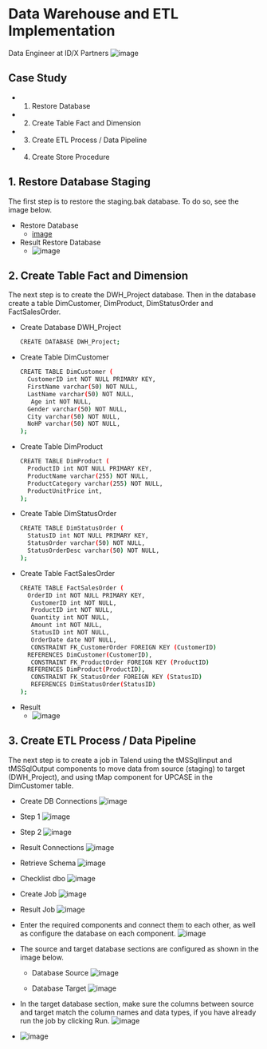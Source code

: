 # Data Warehouse and ETL Implementation
Data Engineer at ID/X Partners
![image](https://github.com/musafak-93/Data-Warehouse-and-ETL/assets/62982123/b1a4f73d-ae02-418e-a5b8-c81756fc139c)

## Case Study
- 1. Restore Database
- 2. Create Table Fact and Dimension
- 3. Create ETL Process / Data Pipeline
- 4. Create Store Procedure

## 1. Restore Database Staging
The first step is to restore the staging.bak database. To do so, see the image below.
- Restore Database
  - [image](https://github.com/musafak-93/Data-Warehouse-and-ETL/assets/62982123/efed72ed-9512-4fa7-8234-0f7804f68f55)
- Result Restore Database
  - ![image](https://github.com/musafak-93/Data-Warehouse-and-ETL/assets/62982123/ec3f4c7e-c285-42c6-9691-90455a90adea)

## 2. Create Table Fact and Dimension
The next step is to create the DWH_Project database. Then in the database create a table DimCustomer, DimProduct, DimStatusOrder and FactSalesOrder.
- Create Database DWH_Project
  ```bash
  CREATE DATABASE DWH_Project;
  ```
- Create Table DimCustomer
  ```bash
  CREATE TABLE DimCustomer (
    CustomerID int NOT NULL PRIMARY KEY,
    FirstName varchar(50) NOT NULL,
    LastName varchar(50) NOT NULL,
	 Age int NOT NULL,
    Gender varchar(50) NOT NULL,
    City varchar(50) NOT NULL,
	NoHP varchar(50) NOT NULL,
  );
  ```
- Create Table DimProduct
  ```bash
  CREATE TABLE DimProduct (
    ProductID int NOT NULL PRIMARY KEY,
    ProductName varchar(255) NOT NULL,
    ProductCategory varchar(255) NOT NULL,
	ProductUnitPrice int,
  );
  ```
- Create Table DimStatusOrder
  ``` bash
  CREATE TABLE DimStatusOrder (
    StatusID int NOT NULL PRIMARY KEY,
    StatusOrder varchar(50) NOT NULL,
	StatusOrderDesc varchar(50) NOT NULL,
  );
  ```
- Create Table FactSalesOrder
  ``` bash
  CREATE TABLE FactSalesOrder (
    OrderID int NOT NULL PRIMARY KEY,
	 CustomerID int NOT NULL,
	 ProductID int NOT NULL,
	 Quantity int NOT NULL,
	 Amount int NOT NULL,
	 StatusID int NOT NULL,
	 OrderDate date NOT NULL,
	 CONSTRAINT FK_CustomerOrder FOREIGN KEY (CustomerID)
    REFERENCES DimCustomer(CustomerID),
	 CONSTRAINT FK_ProductOrder FOREIGN KEY (ProductID)
    REFERENCES DimProduct(ProductID),
	 CONSTRAINT FK_StatusOrder FOREIGN KEY (StatusID)
     REFERENCES DimStatusOrder(StatusID)
  );
  ```
- Result
  - ![image](https://github.com/musafak-93/Data-Warehouse-and-ETL/assets/62982123/2cb51914-4d04-4c4e-a385-5989f54b14e5)

## 3. Create ETL Process / Data Pipeline
The next step is to create a job in Talend using the tMSSqllinput and tMSSqlOutput components to move data from source (staging) to target (DWH_Project), and using tMap component for UPCASE in the DimCustomer table.
- Create DB Connections
  ![image](https://github.com/musafak-93/Data-Warehouse-and-ETL/assets/62982123/252f1128-d928-4186-98e3-2bee8a88ca2b)

- Step 1
  ![image](https://github.com/musafak-93/Data-Warehouse-and-ETL/assets/62982123/2db902f4-bcf9-44c4-b466-ec1e7216282e)

- Step 2
  ![image](https://github.com/musafak-93/Data-Warehouse-and-ETL/assets/62982123/5aa81882-cbc4-4284-93a6-96d56261ade1)

- Result Connections
  ![image](https://github.com/musafak-93/Data-Warehouse-and-ETL/assets/62982123/16965c71-9f9c-4b77-968a-2866f5eb7aa9)

- Retrieve Schema
  ![image](https://github.com/musafak-93/Data-Warehouse-and-ETL/assets/62982123/82983331-fb09-4e5d-92cb-c411ce75acce)

- Checklist dbo
  ![image](https://github.com/musafak-93/Data-Warehouse-and-ETL/assets/62982123/5b651536-5d76-4f26-ab27-2bf657f2dfc1)

- Create Job
  ![image](https://github.com/musafak-93/Data-Warehouse-and-ETL/assets/62982123/8a1c2699-8cbd-45ce-a6c6-110b8be1a90f)

- Result Job
  ![image](https://github.com/musafak-93/Data-Warehouse-and-ETL/assets/62982123/cf225179-01a9-484c-94e0-a01e83bf9d15)

- Enter the required components and connect them to each other, as well as configure the database on each component.
  ![image](https://github.com/musafak-93/Data-Warehouse-and-ETL/assets/62982123/db605e03-0ec8-4461-9fc1-3f542be8dfab)

- The source and target database sections are configured as shown in the image below.
  - Database Source
    ![image](https://github.com/musafak-93/Data-Warehouse-and-ETL/assets/62982123/ecda0829-a514-41fa-9779-415a7fa18818)

  - Database Target
    ![image](https://github.com/musafak-93/Data-Warehouse-and-ETL/assets/62982123/db9e558b-d194-453b-8e71-ecaf6fe1581d)

- In the target database section, make sure the columns between source and target match the column names and data types, if you have already run the job by clicking Run.
  ![image](https://github.com/musafak-93/Data-Warehouse-and-ETL/assets/62982123/861a6f6d-9087-4f61-a30f-1424dfb2a82c)

- ![image](https://github.com/musafak-93/Data-Warehouse-and-ETL/assets/62982123/26278b23-4d6e-48a7-8e9f-79715e61af20)









